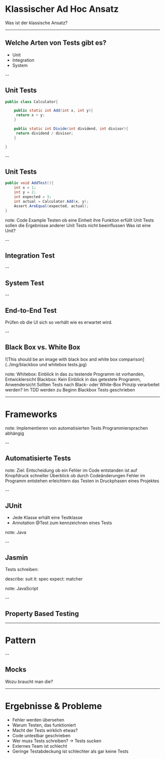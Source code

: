 # Klassischer Ad Hoc Ansatz

Was ist der klassische Ansatz?

---

## Welche Arten von Tests gibt es?

- Unit
- Integration
- System

-- 

## Unit Tests

```Java
public class Calculator{

    public static int Add(int x, int y){ 
     return x + y; 
    }

    public static int Divide(int dividend, int divisor){ 
     return dividend / divisor;
    }

}
``` 

-- 

## Unit Tests

```Java
public void AddTest(){
    int x = 1;
    int y = 2;
    int expected = 3;
    int actual = Calculator.Add(x, y);
    Assert.AreEqual(expected, actual);
}
```

note: 
Code Example
Testen ob eine Einheit ihre Funktion erfüllt
Unit Tests sollen die Ergebnisse anderer Unit Tests nicht beeinflussen
Was ist eine Unit?

--

## Integration Test

--

## System Test

--

## End-to-End Test

Prüfen ob die UI sich so verhält wie es erwartet wird.

--

## Black Box vs. White Box

![This should be an image with black box and white box comparison](../img/blackbox und whitebox tests.jpg)

note: 
Whitebox: Einblick in das zu testende Programm ist vorhanden, Entwicklersicht
Blackbox: Kein Einblick in das getestete Programm, Anwendersicht 
Sollten Tests nach Black- oder White-Box Prinzip verarbeitet werden?
Im TDD werden zu Beginn Blackbox Tests geschrieben

---

# Frameworks

note:
Implementieren von automatisierten Tests
Programmiersprachen abhängig

-- 

## Automatisierte Tests 

note:
Ziel: Entscheidung ob ein Fehler im Code entstanden ist auf Knopfdruck 
schneller Überblick ob durch Codeänderungen Fehler im Programm entstehen
erleichtern das Testen in Druckphasen eines Projektes

-- 

## JUnit

- Jede Klasse erhält eine Testklasse 
- Annotation @Test zum kennzeichnen eines Tests

note: 
Java

-- 

## Jasmin

Tests schreiben:

describe: suit
it: spec
expect: matcher

note: 
JavaScript

-- 

## Property Based Testing

---

# Pattern

-- 

## Mocks

Wozu braucht man die?

---

# Ergebnisse & Probleme

- Fehler werden übersehen
- Warum Testen, das funktioniert
- Macht der Tests wirklich etwas?
- Code untestbar geschrieben
- Wer muss Tests schreiben? -> Tests sucken
- Externes Team ist schlecht
- Geringe Testabdeckung ist schlechter als gar keine Tests